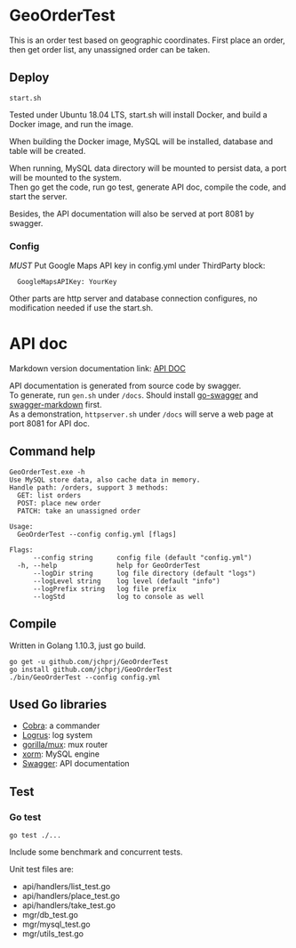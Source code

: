 # GeoOrderTest

This is an order test based on geographic coordinates. First place an order, then get order list, any unassigned order can be taken.


## Deploy

`start.sh`

Tested under Ubuntu 18.04 LTS, start.sh will install Docker, and build a Docker image, and run the image.  

When building the Docker image, MySQL will be installed, database and table will be created.   

When running, MySQL data directory will be mounted to persist data, a port will be mounted to the system.   
Then go get the code, run go test, generate API doc, compile the code, and start the server.   

Besides, the API documentation will also be served at port 8081 by swagger.

### Config

*MUST* Put Google Maps API key in config.yml under ThirdParty block:

`  GoogleMapsAPIKey: YourKey`

Other parts are http server and database connection configures, no modification needed if use the start.sh.

# API doc

Markdown version documentation link: [API DOC](docs/swagger.md)

API documentation is generated from source code by swagger.  
To generate, run `gen.sh` under `/docs`. Should install [go-swagger](https://goswagger.io/) and [swagger-markdown](https://www.npmjs.com/package/swagger-markdown) first.  
As a demonstration, `httpserver.sh` under `/docs` will serve a web page at port 8081 for API doc.

## Command help

```
GeoOrderTest.exe -h
Use MySQL store data, also cache data in memory.
Handle path: /orders, support 3 methods:
  GET: list orders
  POST: place new order
  PATCH: take an unassigned order

Usage:
  GeoOrderTest --config config.yml [flags]

Flags:
      --config string      config file (default "config.yml")
  -h, --help               help for GeoOrderTest
      --logDir string      log file directory (default "logs")
      --logLevel string    log level (default "info")
      --logPrefix string   log file prefix
      --logStd             log to console as well
```

## Compile

Written in Golang 1.10.3, just go build.

`go get -u github.com/jchprj/GeoOrderTest`  
`go install github.com/jchprj/GeoOrderTest`  
`./bin/GeoOrderTest --config config.yml`

## Used Go libraries

- [Cobra](https://github.com/spf13/cobra): a commander
- [Logrus](https://github.com/sirupsen/logrus): log system
- [gorilla/mux](https://github.com/gorilla/mux): mux router
- [xorm](https://github.com/go-xorm/xorm): MySQL engine
- [Swagger](https://github.com/go-swagger/go-swagger): API documentation

## Test


### Go test

`go test ./...`

Include some benchmark and concurrent tests.

Unit test files are:  

* api/handlers/list_test.go
* api/handlers/place_test.go
* api/handlers/take_test.go
* mgr/db_test.go
* mgr/mysql_test.go
* mgr/utils_test.go

